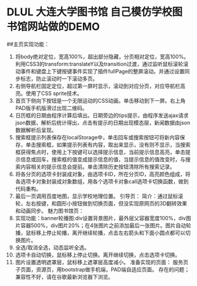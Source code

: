 # DLUL 大连大学图书馆 自己模仿学校图书馆网站做的DEMO
##主页实现功能：
1.	将body绝对定位，宽高100%，超出部分隐藏，分页相对定位，宽高100%。利用CSS3的transform:translateY以及transition过渡，通过监听鼠标滚轮滚动事件和键盘上下键按键事件实现了插件fullPage的整屏滚动。并通过设置同步标志，防止滚动时一下滚动多页。<br>
2.	右侧导航栏固定定位，超过第一屏时显示，滚动到对应分页，对应导航栏高亮。使用了CSS sprite技术。
3.	首页下侧向下按钮是一个无限运动的CSS动画。单击移动到下一屏。右上角PAD版手机版滑过出现二维码。
4.	日历框的日期由程序计算后填出。日期旁边的tips提示，由程序发送ajax请求json数据，解析后统计得出，点击有提示的日期出现模态层，新闻数据由json数据解析后呈现。
5.	搜索框提示列表保存在localStorage中，单击回车或搜索按钮可将新内容保存，单击搜索框，如果提示列表有内容，取出来显示，没有则不显示，当搜索框获得焦点时，使用上下按键可以选择提示信息，当前提示信息高亮，单击提示信息或回车，搜索框的值变成提示信息的值，当提示信息的值改变时，与搜索内容相关的提示信息会提前。单击清除历史按钮清除所有搜索记录。
6.	将各分页的选项卡封装成对象，由选项卡ID，所在分页ID，高亮颜色组成，将各选项卡对象封装成对象数组，用各个选项卡对象call选项卡切换函数，做到代码重构。
7.	最后一页调用百度地图，显示学校地理位置。
引导页：
	简介：通过鼠标滚轮，左右按键，和圆形小按钮做到切换页面，但没实现原网页的3D翻转效果和动画同步。
魅力图书馆页：
1.	实现功能：banner轮播图:div设置背景图片，最外层父容器宽度100%，div图片容器500%，div图片20%；在4张图片之前添加最后一张图片。图片自动轮播，鼠标移上停止轮播，离开继续轮播，点击左右箭头和下面小圆点都可以切换图片。
2.	全选/取消全选，动态监听全选。
3.	选项卡自动切换，鼠标移上停止切换。离开继续切换，点击选项卡切换。
4.	图片设置透明遮罩层，鼠标移上遮罩层高度减小。
准备实现的页面：
服务页子页面，资源页，用bootstrap做手机端，PAD端自适应页面。
存在的问题；
兼容性不好，请在谷歌最新浏览器下浏览。


